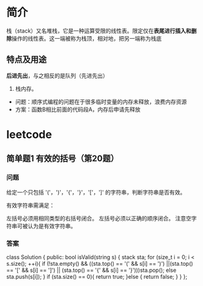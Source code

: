 # 简介
栈（stack）又名堆栈，它是一种运算受限的线性表。限定仅在**表尾进行插入和删除**操作的线性表。这一端被称为栈顶，相对地，把另一端称为栈底
## 特点及用途
**后进先出**，与之相反的是队列（先进先出）
1. 栈内存。
+ 问题：顺序式编程的问题在于很多临时变量的内存未释放，浪费内存资源
+ 方案：函数B相比前面的代码段A，内存后申请先释放
# leetcode
## 简单题1 有效的括号（第20题）
### 问题
给定一个只包括 '('，')'，'{'，'}'，'['，']' 的字符串，判断字符串是否有效。

有效字符串需满足：

左括号必须用相同类型的右括号闭合。
左括号必须以正确的顺序闭合。
注意空字符串可被认为是有效字符串。
### 答案
class Solution {
public:
    bool isValid(string s) {
        stack<char> sta;
        for (size_t i = 0; i < s.size(); ++i){
            if (!sta.empty() && ((sta.top() == '(' && s[i] == ')') ||(sta.top() == '[' && s[i] == ']') ||
                                 (sta.top() == '{' && s[i] == '}')))sta.pop();
            else sta.push(s[i]);
        }
        if (sta.size() == 0){
            return true;
        }else {
            return false;
        }
    }
};
